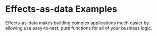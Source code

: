 # Effects-as-data Examples

Effects-as-data makes building complex applications much easier by allowing use easy-to-test, pure functions for all of your business logic.
